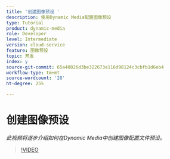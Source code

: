 ```yaml
---
title: '创建图像预设 '
description: 使用Dynamic Media配置图像预设
type: Tutorial
product: dynamic-media
role: Developer
level: Intermediate
version: cloud-service
feature: 图像预设
topic: 开发
index: y
source-git-commit: 65a40826d3be322673e116d98124c3cbfb1d6eb4
workflow-type: tm+mt
source-wordcount: '28'
ht-degree: 25%

---
```


# 创建图像预设

*此视频将逐步介绍如何在Dynamic Media中创建图像配置文件预设。*

>[!VIDEO](https://video.tv.adobe.com/v/335459?quality=9&learn=on)
